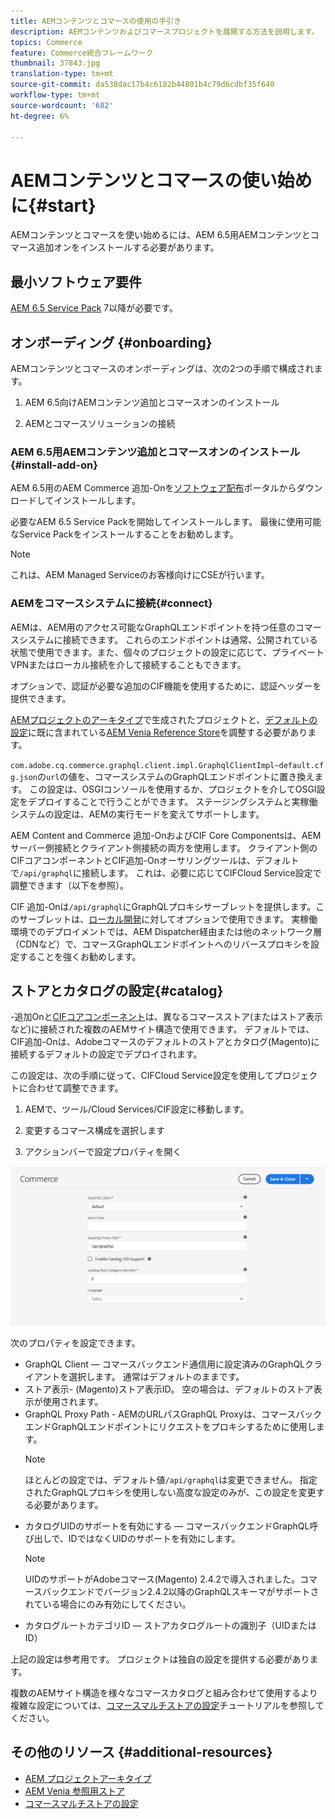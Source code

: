```yaml
---
title: AEMコンテンツとコマースの使用の手引き
description: AEMコンテンツおよびコマースプロジェクトを展開する方法を説明します。
topics: Commerce
feature: Commerce統合フレームワーク
thumbnail: 37843.jpg
translation-type: tm+mt
source-git-commit: da538dac17b4c6182b44801b4c79d6cdbf35f640
workflow-type: tm+mt
source-wordcount: '682'
ht-degree: 6%

---
```


# AEMコンテンツとコマースの使い始めに{#start}

AEMコンテンツとコマースを使い始めるには、AEM 6.5用AEMコンテンツとコマース追加オンをインストールする必要があります。

## 最小ソフトウェア要件

[AEM 6.5 Service Pack](https://experience.adobe.com/#/downloads/content/software-distribution/en/aem.html) 7以降が必要です。

## オンボーディング {#onboarding}

AEMコンテンツとコマースのオンボーディングは、次の2つの手順で構成されます。

1. AEM 6.5向けAEMコンテンツ追加とコマースオンのインストール

2. AEMとコマースソリューションの接続

### AEM 6.5用AEMコンテンツ追加とコマースオンのインストール{#install-add-on}

AEM 6.5用のAEM Commerce 追加-Onを[ソフトウェア配布](https://experience.adobe.com/#/downloads/content/software-distribution/en/aem.html)ポータルからダウンロードしてインストールします。

必要なAEM 6.5 Service Packを開始してインストールします。 最後に使用可能なService Packをインストールすることをお勧めします。

>[!NOTE]
>
>これは、AEM Managed Serviceのお客様向けにCSEが行います。

### AEMをコマースシステムに接続{#connect}

AEMは、AEM用のアクセス可能なGraphQLエンドポイントを持つ任意のコマースシステムに接続できます。 これらのエンドポイントは通常、公開されている状態で使用できます。また、個々のプロジェクトの設定に応じて、プライベートVPNまたはローカル接続を介して接続することもできます。

オプションで、認証が必要な追加のCIF機能を使用するために、認証ヘッダーを提供できます。

[AEMプロジェクトのアーキタイプ](https://github.com/adobe/aem-project-archetype)で生成されたプロジェクトと、[デフォルトの設定](https://github.com/adobe/aem-cif-guides-venia/blob/main/ui.config/src/main/content/jcr_root/apps/venia/osgiconfig/config/com.adobe.cq.commerce.graphql.client.impl.GraphqlClientImpl~default.cfg.json)に既に含まれている[AEM Venia Reference Store](https://github.com/adobe/aem-cif-guides-venia)を調整する必要があります。

`com.adobe.cq.commerce.graphql.client.impl.GraphqlClientImpl~default.cfg.json`の`url`の値を、コマースシステムのGraphQLエンドポイントに置き換えます。 この設定は、OSGIコンソールを使用するか、プロジェクトを介してOSGI設定をデプロイすることで行うことができます。 ステージングシステムと実稼働システムの設定は、AEMの実行モードを変えてサポートします。

AEM Content and Commerce 追加-OnおよびCIF Core Componentsは、AEMサーバー側接続とクライアント側接続の両方を使用します。 クライアント側のCIFコアコンポーネントとCIF追加-Onオーサリングツールは、デフォルトで`/api/graphql`に接続します。 これは、必要に応じてCIFCloud Service設定で調整できます（以下を参照）。

CIF 追加-Onは`/api/graphql`にGraphQLプロキシサーブレットを提供します。このサーブレットは、[ローカル開発](develop.md)に対してオプションで使用できます。 実稼働環境でのデプロイメントでは、AEM Dispatcher経由または他のネットワーク層（CDNなど）で、コマースGraphQLエンドポイントへのリバースプロキシを設定することを強くお勧めします。

## ストアとカタログの設定{#catalog}

-追加Onと[CIFコアコンポーネント](https://github.com/adobe/aem-core-cif-components)は、異なるコマースストア(またはストア表示など)に接続された複数のAEMサイト構造で使用できます。 デフォルトでは、CIF追加-Onは、Adobeコマースのデフォルトのストアとカタログ(Magento)に接続するデフォルトの設定でデプロイされます。

この設定は、次の手順に従って、CIFCloud Service設定を使用してプロジェクトに合わせて調整できます。

1. AEMで、ツール/Cloud Services/CIF設定に移動します。

2. 変更するコマース構成を選択します

3. アクションバーで設定プロパティを開く

![CIFCloud Servicesの設定](/help/commerce/cif/assets/cif-cloud-service-config.png)

次のプロパティを設定できます。

- GraphQL Client — コマースバックエンド通信用に設定済みのGraphQLクライアントを選択します。 通常はデフォルトのままです。
- ストア表示- (Magento)ストア表示ID。 空の場合は、デフォルトのストア表示が使用されます。
- GraphQL Proxy Path - AEMのURLパスGraphQL Proxyは、コマースバックエンドGraphQLエンドポイントにリクエストをプロキシするために使用します。
   >[!NOTE]
   >
   > ほとんどの設定では、デフォルト値`/api/graphql`は変更できません。 指定されたGraphQLプロキシを使用しない高度な設定のみが、この設定を変更する必要があります。
- カタログUIDのサポートを有効にする — コマースバックエンドGraphQL呼び出しで、IDではなくUIDのサポートを有効にします。
   >[!NOTE]
   >
   > UIDのサポートがAdobeコマース(Magento) 2.4.2で導入されました。コマースバックエンドでバージョン2.4.2以降のGraphQLスキーマがサポートされている場合にのみ有効にしてください。
- カタログルートカテゴリID — ストアカタログルートの識別子（UIDまたはID）

上記の設定は参考用です。 プロジェクトは独自の設定を提供する必要があります。

複数のAEMサイト構造を様々なコマースカタログと組み合わせて使用するより複雑な設定については、[コマースマルチストアの設定](configuring/multi-store-setup.md)チュートリアルを参照してください。

## その他のリソース {#additional-resources}

- [AEM プロジェクトアーキタイプ](https://github.com/adobe/aem-project-archetype)
- [AEM Venia 参照用ストア](https://github.com/adobe/aem-cif-guides-venia)
- [コマースマルチストアの設定](configuring/multi-store-setup.md)
